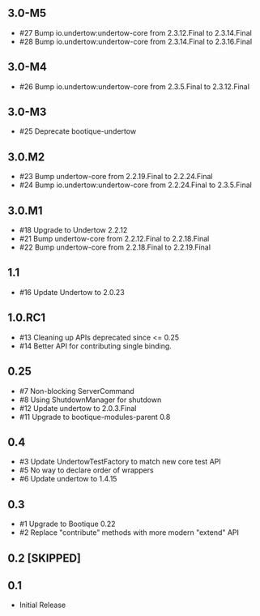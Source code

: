 ## 3.0-M5

* #27 Bump io.undertow:undertow-core from 2.3.12.Final to 2.3.14.Final
* #28 Bump io.undertow:undertow-core from 2.3.14.Final to 2.3.16.Final 

## 3.0-M4

* #26 Bump io.undertow:undertow-core from 2.3.5.Final to 2.3.12.Final

## 3.0-M3

* #25 Deprecate bootique-undertow

## 3.0.M2

* #23 Bump undertow-core from 2.2.19.Final to 2.2.24.Final 
* #24 Bump io.undertow:undertow-core from 2.2.24.Final to 2.3.5.Final

## 3.0.M1

* #18 Upgrade to Undertow 2.2.12
* #21 Bump undertow-core from 2.2.12.Final to 2.2.18.Final
* #22 Bump undertow-core from 2.2.18.Final to 2.2.19.Final

## 1.1

* #16 Update Undertow to 2.0.23 

## 1.0.RC1

* #13 Cleaning up APIs deprecated since <= 0.25
* #14 Better API for contributing single binding.

## 0.25

* #7 Non-blocking ServerCommand
* #8 Using ShutdownManager for shutdown
* #12 Update undertow to 2.0.3.Final
* #11 Upgrade to bootique-modules-parent 0.8

## 0.4

* #3 Update UndertowTestFactory to match new core test API
* #5 No way to declare order of wrappers
* #6 Update undertow to 1.4.15

## 0.3

* #1 Upgrade to Bootique 0.22
* #2 Replace "contribute" methods with more modern "extend" API

## 0.2 [SKIPPED]

## 0.1

* Initial Release
